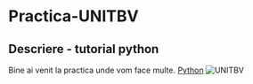 # Practica-UNITBV
## Descriere - tutorial python
Bine ai venit la practica unde vom face multe.
[Python](https://www.learnpython.org/)
![UNITBV](https://upload.wikimedia.org/wikipedia/commons/e/e2/Sigla_UNITBV1.png)